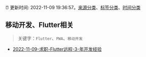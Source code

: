 :alarm_clock: 更新时间: 2022-11-09 19:36:57。[来源分类](../README.md)、[标签分类](../TAGS.md)、[时间分类](../TIMELINE.md)

## 移动开发、Flutter相关


> 关键字：`Flutter`、`PWA`、`移动开发`



- [2022-11-09-求职-Flutter远程-3-年开发经验](https://www.v2ex.com/t/894009) 